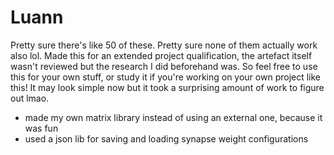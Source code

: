 # Luann

Pretty sure there's like 50 of these. Pretty sure none of them actually work also lol.
Made this for an extended project qualification, the artefact itself wasn't reviewed but the research I did beforehand was. So feel free to use this for your 
own stuff, or study it if you're working on your own project like this! It may look simple now but it took a surprising amount of work
to figure out lmao.

- made my own matrix library instead of using an external one, because it was fun
- used a json lib for saving and loading synapse weight configurations
